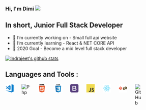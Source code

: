 ### Hi, I'm Dimi <img src="https://media.giphy.com/media/hvRJCLFzcasrR4ia7z/giphy.gif" width="25px">

## In short, Junior Full Stack Developer 
- 🔭 I’m currently working on - Small full api website
- 🌱 I’m currently learning - React & NET CORE API
- 🥅 2020 Goal - Become a mid level full stack developer
<!-- ❔❔❔❔ means username in below README.md -->
<!-- Also feel free to update second URL to any URL -->
[![Indrajeet's github stats](https://github-readme-stats.vercel.app/api?username=DimiHk&count_private=true&include_all_commits=true&theme=radical)](https://google.com)

## Languages and Tools :
<img style="float: left; padding: 0px 25px 0px 0px;" align="left" alt="Visual Studio Code" width="26px" src="https://raw.githubusercontent.com/github/explore/80688e429a7d4ef2fca1e82350fe8e3517d3494d/topics/visual-studio-code/visual-studio-code.png"/>
<img style="float: left; padding: 0px 25px 0px 0px;" align="left" alt="Php" width="26px" src="https://img.icons8.com/ios/50/000000/php-logo.png"/>

<img style="float: left; padding: 0px 25px 0px 0px;" align="left" alt="HTML5" width="26px" src="https://raw.githubusercontent.com/github/explore/80688e429a7d4ef2fca1e82350fe8e3517d3494d/topics/html/html.png" />

<img style="float: left; padding: 0px 25px 0px 0px;" align="left" alt="CSS3" width="26px" src="https://raw.githubusercontent.com/github/explore/80688e429a7d4ef2fca1e82350fe8e3517d3494d/topics/css/css.png" />

<img style="float: left; padding: 0px 25px 0px 0px;" align="left" alt="bootstap" width="26px" src="https://raw.githubusercontent.com/github/explore/80688e429a7d4ef2fca1e82350fe8e3517d3494d/topics/bootstrap/bootstrap.png" />

<img style="float: left; padding: 0px 25px 0px 0px;" align="left" alt="JavaScript" width="26px" src="https://raw.githubusercontent.com/github/explore/80688e429a7d4ef2fca1e82350fe8e3517d3494d/topics/javascript/javascript.png" />

<img style="float: left; padding: 0px 25px 0px 0px;" align="left" alt="React" width="26px" src="https://raw.githubusercontent.com/github/explore/80688e429a7d4ef2fca1e82350fe8e3517d3494d/topics/react/react.png" />

<img style="float: left; padding: 0px 25px 0px 0px;" align="left" alt="Git" width="26px" src="https://raw.githubusercontent.com/github/explore/80688e429a7d4ef2fca1e82350fe8e3517d3494d/topics/git/git.png" />

<img style="float: left; padding: 0px 25px 0px 0px;" align="left" alt="GitHub" width="26px" src="https://img.icons8.com/cute-clipart/64/4a90e2/github.png" />
